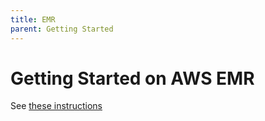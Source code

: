```yaml
---
title: EMR
parent: Getting Started
---
```

# Getting Started on AWS EMR

See [these instructions](https://github.com/NVIDIA/spark-rapids-ml/blob/main/notebooks/aws-emr/README.md)

